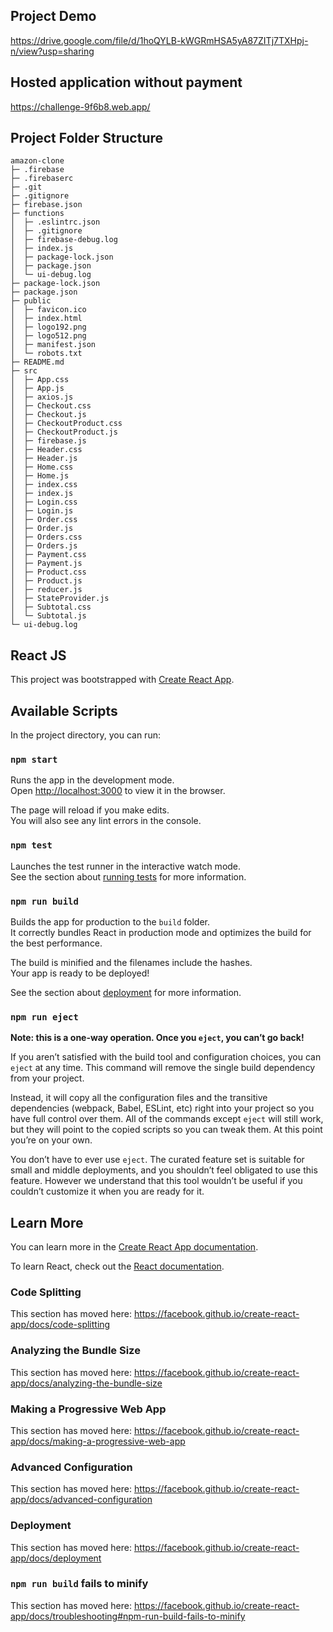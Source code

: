 ## Project Demo

https://drive.google.com/file/d/1hoQYLB-kWGRmHSA5yA87ZITj7TXHpj-n/view?usp=sharing

## Hosted application without payment

https://challenge-9f6b8.web.app/

## Project Folder Structure

```
amazon-clone
├─ .firebase
├─ .firebaserc
├─ .git
├─ .gitignore
├─ firebase.json
├─ functions
│  ├─ .eslintrc.json
│  ├─ .gitignore
│  ├─ firebase-debug.log
│  ├─ index.js
│  ├─ package-lock.json
│  ├─ package.json
│  └─ ui-debug.log
├─ package-lock.json
├─ package.json
├─ public
│  ├─ favicon.ico
│  ├─ index.html
│  ├─ logo192.png
│  ├─ logo512.png
│  ├─ manifest.json
│  └─ robots.txt
├─ README.md
├─ src
│  ├─ App.css
│  ├─ App.js
│  ├─ axios.js
│  ├─ Checkout.css
│  ├─ Checkout.js
│  ├─ CheckoutProduct.css
│  ├─ CheckoutProduct.js
│  ├─ firebase.js
│  ├─ Header.css
│  ├─ Header.js
│  ├─ Home.css
│  ├─ Home.js
│  ├─ index.css
│  ├─ index.js
│  ├─ Login.css
│  ├─ Login.js
│  ├─ Order.css
│  ├─ Order.js
│  ├─ Orders.css
│  ├─ Orders.js
│  ├─ Payment.css
│  ├─ Payment.js
│  ├─ Product.css
│  ├─ Product.js
│  ├─ reducer.js
│  ├─ StateProvider.js
│  ├─ Subtotal.css
│  └─ Subtotal.js
└─ ui-debug.log

```

## React JS

This project was bootstrapped with [Create React App](https://github.com/facebook/create-react-app).

## Available Scripts

In the project directory, you can run:

### `npm start`

Runs the app in the development mode.<br />
Open [http://localhost:3000](http://localhost:3000) to view it in the browser.

The page will reload if you make edits.<br />
You will also see any lint errors in the console.

### `npm test`

Launches the test runner in the interactive watch mode.<br />
See the section about [running tests](https://facebook.github.io/create-react-app/docs/running-tests) for more information.

### `npm run build`

Builds the app for production to the `build` folder.<br />
It correctly bundles React in production mode and optimizes the build for the best performance.

The build is minified and the filenames include the hashes.<br />
Your app is ready to be deployed!

See the section about [deployment](https://facebook.github.io/create-react-app/docs/deployment) for more information.

### `npm run eject`

**Note: this is a one-way operation. Once you `eject`, you can’t go back!**

If you aren’t satisfied with the build tool and configuration choices, you can `eject` at any time. This command will remove the single build dependency from your project.

Instead, it will copy all the configuration files and the transitive dependencies (webpack, Babel, ESLint, etc) right into your project so you have full control over them. All of the commands except `eject` will still work, but they will point to the copied scripts so you can tweak them. At this point you’re on your own.

You don’t have to ever use `eject`. The curated feature set is suitable for small and middle deployments, and you shouldn’t feel obligated to use this feature. However we understand that this tool wouldn’t be useful if you couldn’t customize it when you are ready for it.

## Learn More

You can learn more in the [Create React App documentation](https://facebook.github.io/create-react-app/docs/getting-started).

To learn React, check out the [React documentation](https://reactjs.org/).

### Code Splitting

This section has moved here: https://facebook.github.io/create-react-app/docs/code-splitting

### Analyzing the Bundle Size

This section has moved here: https://facebook.github.io/create-react-app/docs/analyzing-the-bundle-size

### Making a Progressive Web App

This section has moved here: https://facebook.github.io/create-react-app/docs/making-a-progressive-web-app

### Advanced Configuration

This section has moved here: https://facebook.github.io/create-react-app/docs/advanced-configuration

### Deployment

This section has moved here: https://facebook.github.io/create-react-app/docs/deployment

### `npm run build` fails to minify

This section has moved here: https://facebook.github.io/create-react-app/docs/troubleshooting#npm-run-build-fails-to-minify
